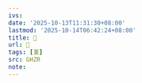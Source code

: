 ```yaml
---
ivs:
date: '2025-10-13T11:31:30+08:00'
lastmod: '2025-10-14T06:42:24+08:00'
title: 󰩮
url: 󰩮
tags: [堇]
src: GHZR
note:
---
```

